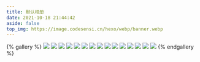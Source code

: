 ```yaml
---
title: 默认相册
date: 2021-10-18 21:44:42
aside: false
top_img: https://image.codesensi.cn/hexo/webp/banner.webp
---
```


{% gallery %}
![](https://image.codesensi.cn/hexo/gallary/default/001.jpg)
![](https://image.codesensi.cn/hexo/gallary/default/002.jpg)
![](https://image.codesensi.cn/hexo/gallary/default/003.png)
![](https://image.codesensi.cn/hexo/gallary/default/004.jpg)
![](https://image.codesensi.cn/hexo/gallary/default/005.jpg)
![](https://image.codesensi.cn/hexo/gallary/default/006.jpg)
![](https://image.codesensi.cn/hexo/gallary/default/007.jpg)
![](https://image.codesensi.cn/hexo/gallary/default/008.jpg)
![](https://image.codesensi.cn/hexo/gallary/default/009.jpg)
![](https://image.codesensi.cn/hexo/gallary/default/010.jpg)
![](https://image.codesensi.cn/hexo/gallary/default/011.png)
![](https://image.codesensi.cn/hexo/gallary/default/012.jpg)
![](https://image.codesensi.cn/hexo/gallary/default/013.jpg)
![](https://image.codesensi.cn/hexo/gallary/default/014.jpg)
![](https://image.codesensi.cn/hexo/gallary/default/015.jpg)
{% endgallery %}
